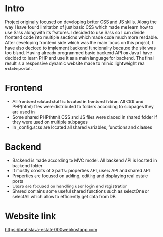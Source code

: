 # Intro
Project originally focused on developing better CSS and JS skills. Along the way I have found limitation of just basic CSS which made me learn how to use Sass along with its features.
I decided to use Sass so I can divide frontend code into multiple sections which made code much more readable. 
After developing frontend side which was the main focus on this project, I have also decided to implement backend funcionality because the site was too bland.
Having already programmed basic backend API on Java I have decided to learn PHP and use it as a main language for backend.
The final result is a responsive dynamic website made to mimic lightweight real estate portal.

# Frontend
- All frontend related stuff is located in frontend folder. All CSS and PHP(html) files were distributed to folders according to subpages they are used in
- Some shared PHP(html),CSS and JS files were placed in shared folder if they were used on multiple subpages
- In _config.scss are located all shared variables, functions and classes

# Backend
- Backend is made according to MVC model. All backend API is located in backend folder
- It mostly consits of 3 parts: properties API, users API and shared API
- Properties are focused on adding, editing and displaying real estate posts
- Users are focused on handling user login and registration
- Shared contains some useful shared functions such as selectOne or selectAll which allow to efficiently get data from DB

# Website link
https://bratislava-estate.000webhostapp.com
